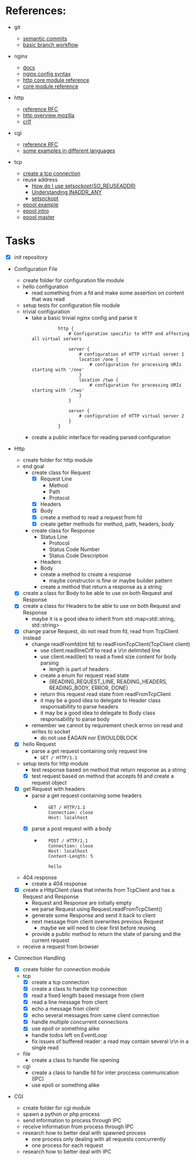 # References:

- git
  - [semantic commits](https://gist.github.com/joshbuchea/6f47e86d2510bce28f8e7f42ae84c716)
  - [basic branch workflow](https://br.eheidi.dev/git-github/04-branch-e-pull-request/)

- nginx
  - [docs](https://nginx.org/en/docs/) 
  - [nginx config syntax](https://docs.nginx.com/nginx/admin-guide/basic-functionality/managing-configuration-files/)
  - [http core module reference](https://nginx.org/en/docs/http/ngx_http_core_module.html)
  - [core module reference](https://nginx.org/en/docs/ngx_core_module.html)

- http
  - [reference RFC](https://www.rfc-editor.org/rfc/rfc2616)
  - [http overview mozilla](https://developer.mozilla.org/en-US/docs/Web/HTTP/Guides/Overview)
  - [crlf](https://stackoverflow.com/questions/1552749/difference-between-cr-lf-lf-and-cr-line-break-types)

- cgi
  - [reference RFC](https://www.rfc-editor.org/rfc/rfc3875)
  - [some examples in different languages](https://gist.github.com/stokito/a9a2732ffc7982978a16e40e8d063c8f)

- tcp
  - [create a tcp connection](https://www.geeksforgeeks.org/cpp/socket-programming-in-cpp/)
  - reuse address
    - [How do I use setsockopt(SO_REUSEADDR)](https://stackoverflow.com/questions/24194961/how-do-i-use-setsockoptso-reuseaddr)
    - [Understanding INADDR_ANY](https://stackoverflow.com/questions/16508685/understanding-inaddr-any-for-socket-programming)
    - [setsockopt](https://linux.die.net/man/3/setsockopt)
  - [epool example](https://gist.github.com/kesuskim/4624a52146cc1e2676fa0434cef17281)
  - [epool intro](https://www.suchprogramming.com/epoll-in-3-easy-steps/)
  - [epool master](https://thelinuxcode.com/epoll-7-c-function/)

# Tasks

- [X] init repository

- Configuration File
  - create folder for configuration file module
  - hello configuration
    - read something from a fd and make some assertion on content that was read
  - setup tests for configuration file module
  - trivial configuration
    - take a basic trivial nginx config and parse it
      ```
                http {
                    # Configuration specific to HTTP and affecting all virtual servers

                    server {
                        # configuration of HTTP virtual server 1
                        location /one {
                            # configuration for processing URIs starting with '/one'
                        }
                        location /two {
                            # configuration for processing URIs starting with '/two'
                        }
                    }

                    server {
                        # configuration of HTTP virtual server 2
                    }
                }
      ```
    - create a public interface for reading parsed configuration 

- Http
  - create folder for http module
  - end goal
    - create class for Request
      - [X] Request Line
        - Method
        - Path
        - Protocol
      - [X] Headers
      - [X] Body
      - [X] create a method to read a request from fd
      - [X] create getter methods for method, path, headers, body
    - create class for Response
        - Status Line
          - Protocol
          - Status Code Number
          - Status Code Description
        - Headers
        - Body
        - create a method to create a response
          - maybe constructor is fine or maybe builder pattern 
        - create a method that return a response as a string
  - [X] create a class for Body to be able to use on both Request and Response
  - [X] create a class for Headers to be able to use on both Request and Response
    - maybe it is a good idea to inherit from std::map<std::string, std::string>
  - [X] change parse Request, do not read from fd, read from TcpClient instead
    - change readFromfd(int fd) to readFromTcpClient(TcpClient client)
      - use client.readlineCrlf to read a \r\n delimited line
      - use client.read(len) to read a fixed size content for body parsing
        - length is part of headers
      - create a enum for request read state
        - {READING_REQUEST_LINE, READING_HEADERS, READING_BODY, ERROR, DONE}
      - return this request read state from readFromTcpClient
      - it may be a good idea to delegate to Header class responsabillity to parse headers
      - it may be a good idea to delegate to Body class responsability to parse body
    - remember we cannot by requirement check errno on read and writes to socket
      - do not use EAGAIN nor EWOULDBLOCK
  - [X] hello Request
    - parse a get request containing only request line
      - `GET / HTTP/1.1`
  - setup tests for http module
    - test response based on method that return response as a string
    - [X] test request based on method that accepts fd and create a request object
  - [X] get Request with headers
    - parse a get request containing some headers
      - ```
           GET / HTTP/1.1
           Connection: close
           Host: localhost
        ```
    - [X] parse a post request with a body
      - ```
           POST / HTTP/1.1
           Connection: close
           Host: localhost
           Content-Length: 5

           hello
        ```
  - 404 response
    - create a 404 response
  - [X] create a HttpClient class that inherits from TcpClient and has a Request and Response
    - Request and Response are initially empty
    - we parse Request using Request.readFromTcpClient()
    - generate some Response and send it back to client
    - next message from client overwrites previous Request
      - maybe we will need to clear first before reusing
    - provide a public method to return the state of parsing and the current request
  - receive a request from browser
- Connection Handling
  - [X] create folder for connection module
  - tcp
    - [X] create a tcp connection
    - [X] create a class to handle tcp connection
    - [X] read a fixed length based message from client
    - [X] read a line message from client
    - [X] echo a message from client
    - [X] echo several messages from same client connection
    - [X] handle multiple concurrent connections
    - [X] use epoll or something alike
    - handle todos left on EventLoop
    - fix issues of buffered reader: a read may contain several \r\n in a single read
  - file
    - create a class to handle file opening
  - cgi
    - create a class to handle fd for inter proccess communication (IPC)
    - use epoll or something alike

- CGI
  - create folder for cgi module
  - spawn a python or php process
  - send information to process through IPC
  - receive information from process through IPC
  - research how to better deal with spawned process
    - one process only dealing with all requests concurrently
    - one process for each request
  - research how to better deal with IPC

